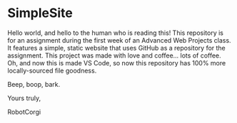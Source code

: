 # SimpleSite
Hello world, and hello to the human who is reading this!
This repository is for an assignment during the first week of an Advanced Web Projects class. It features a simple, static website that uses GitHub as a repository for the assignment. This project was made with love and coffee... lots of coffee. Oh, and now this is made VS Code, so now this repository has 100% more locally-sourced file goodness. 

Beep, boop, bark.
 
Yours truly,

RobotCorgi
